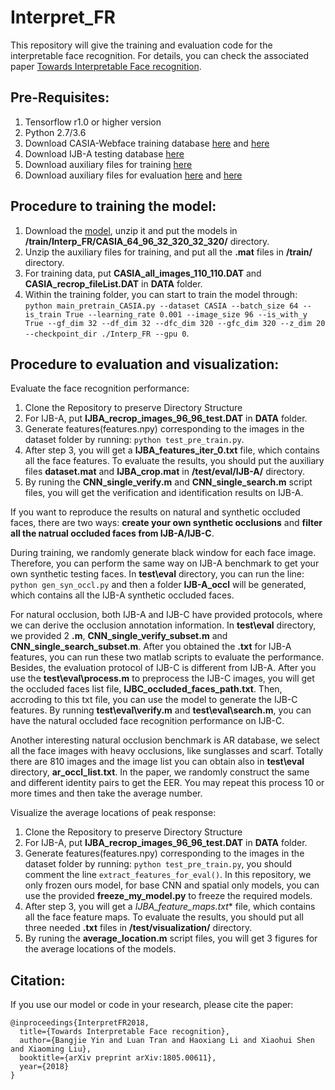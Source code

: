 # Interpret_FR

This repository will give the training and evaluation code for the interpretable face recognition. For details, you can check  the associated paper [Towards Interpretable Face recognition](https://arxiv.org/abs/1805.00611).

## Pre-Requisites:
1. Tensorflow r1.0 or higher version
2. Python 2.7/3.6
3. Download CASIA-Webface training database [here](https://www.cse.msu.edu/computervision/bj_CASIA_all_images_110_110.dat.zip) and  [here](https://www.cse.msu.edu/computervision/bj_CASIA_recrop_fileList.dat.zip)
4. Download IJB-A testing database [here](https://www.cse.msu.edu/computervision/bj_IJBA_recrop_images_96_96_test.dat.zip)
5. Download auxiliary files for training  [here](https://www.cse.msu.edu/computervision/bj_matlab_data.zip)
6. Download auxiliary files for evaluation  [here](https://www.cse.msu.edu/computervision/bj_IJBA_crop.mat.zip) and  [here](https://www.cse.msu.edu/computervision/bj_dataset.mat.zip)

## Procedure to training the model:
1. Download the [model](https://www.cse.msu.edu/computervision/bj_pretrained_models.zip), unzip it and put the models in **/train/Interp_FR/CASIA_64_96_32_320_32_320/** directory.
2. Unzip the auxiliary files for training, and put all the **.mat** files in **/train/** directory.
2. For training data, put **CASIA_all_images_110_110.DAT** and **CASIA_recrop_fileList.DAT** in **DATA** folder.
3. Within the training folder, you can start to train the model through: `python main_pretrain_CASIA.py --dataset CASIA --batch_size 64 --is_train True --learning_rate 0.001 --image_size 96 --is_with_y True --gf_dim 32 --df_dim 32 --dfc_dim 320 --gfc_dim 320 --z_dim 20 --checkpoint_dir ./Interp_FR --gpu 0`.


## Procedure to evaluation and visualization:
Evaluate the face recognition performance:
1. Clone the Repository to preserve Directory Structure
2. For IJB-A, put **IJBA_recrop_images_96_96_test.DAT** in **DATA** folder.
3. Generate features(features.npy) corresponding to the images in the dataset folder by running: `python test_pre_train.py`.
4. After step 3, you will get a **IJBA_features_iter_0.txt** file, which contains all the face features.  To evaluate the results, you should put the auxiliary files **dataset.mat** and **IJBA_crop.mat** in **/test/eval/IJB-A/** directory.
5. By runing the **CNN_single_verify.m** and **CNN_single_search.m** script files, you will get the verification and identification results on IJB-A.

If you want to reproduce the results on natural and synthetic occluded faces, there are two ways: **create your own synthetic occlusions** and **filter all the natrual occluded faces from IJB-A/IJB-C**.

During training, we randomly generate black window for each face image. Therefore, you can perform the same way on IJB-A benchmark to get your own synthetic testing faces. In **test\eval** directory, you can run the line: `python gen_syn_occl.py` and then a folder **IJB-A_occl** will be generated, which contains all the IJB-A synthetic occluded faces.

For natural occlusion, both IJB-A and IJB-C have provided protocols, where we can derive the occlusion annotation information. In **test\eval** directory, we provided 2 **.m**, **CNN_single_verify_subset.m** and **CNN_single_search_subset.m**. After you obtained the **.txt** for IJB-A features, you can run these two matlab scripts to evaluate the performance. Besides, the evaluation protocol of IJB-C is different from IJB-A. After you use the **test\eval\process.m** to preprocess the IJB-C images, you will get the occluded faces list file, **IJBC_occluded_faces_path.txt**. Then, accroding to this txt file, you can use the model to generate the IJB-C features. By running  **test\eval\verify.m** and **test\eval\search.m**, you can have the natural occluded face recognition performance on IJB-C.

Another interesting natural occlusion benchmark is AR database, we select all the face images with heavy occlusions, like sunglasses and scarf. Totally there are 810 images and the image list you can obtain also in **test\eval** directory, **ar_occl_list.txt**. In the paper, we randomly construct the same and different identity pairs to get the EER. You may repeat this process 10 or more times and then take the average number.

Visualize the average locations of peak response:
1. Clone the Repository to preserve Directory Structure
2. For IJB-A, put **IJBA_recrop_images_96_96_test.DAT** in **DATA** folder.
3. Generate features(features.npy) corresponding to the images in the dataset folder by running: `python test_pre_train.py`, you should comment the line `extract_features_for_eval()`. In this repository, we only frozen ours model, for base CNN and spatial only models, you can use the provided **freeze_my_model.py** to freeze the required models.
4. After step 3, you will get a **IJBA_feature_maps*.txt** file, which contains all the face feature maps.  To evaluate the results, you should put all three needed **.txt** files in **/test/visualization/** directory.
5. By runing the **average_location.m** script files, you will get 3 figures for the average locations of the models.


## Citation:

If you use our model or code in your research, please cite the paper:

```
@inproceedings{InterpretFR2018,
  title={Towards Interpretable Face recognition},
  author={Bangjie Yin and Luan Tran and Haoxiang Li and Xiaohui Shen and Xiaoming Liu},
  booktitle={arXiv preprint arXiv:1805.00611},
  year={2018}
}
```